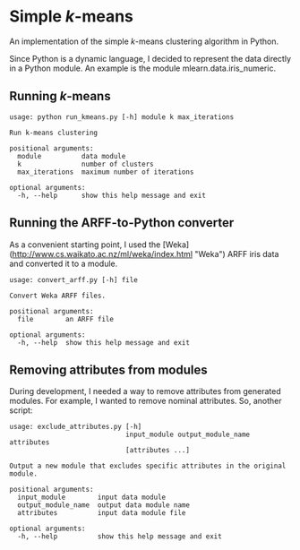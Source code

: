 # Simple _k_-means
An implementation of the simple _k_-means clustering algorithm in Python. 

Since Python is a dynamic language, I decided to represent the data directly in a Python module. An example is the module mlearn.data.iris_numeric.

## Running _k_-means
```
usage: python run_kmeans.py [-h] module k max_iterations

Run k-means clustering

positional arguments:
  module          data module
  k               number of clusters
  max_iterations  maximum number of iterations

optional arguments:
  -h, --help      show this help message and exit
```

## Running the ARFF-to-Python converter
As a convenient starting point, I used the [Weka] (http://www.cs.waikato.ac.nz/ml/weka/index.html "Weka") ARFF iris data and converted it to a module. 
```
usage: convert_arff.py [-h] file

Convert Weka ARFF files.

positional arguments:
  file        an ARFF file

optional arguments:
  -h, --help  show this help message and exit
```

## Removing attributes from modules
During development, I needed a way to remove attributes from generated modules. For example, I wanted to remove nominal attributes. So, another script:
```
usage: exclude_attributes.py [-h]
                             input_module output_module_name attributes
                             [attributes ...]

Output a new module that excludes specific attributes in the original module.

positional arguments:
  input_module        input data module
  output_module_name  output data module name
  attributes          input data module file

optional arguments:
  -h, --help          show this help message and exit
```
